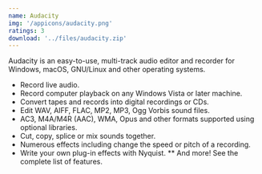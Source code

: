 ```yaml
---
name: Audacity
img: '/appicons/audacity.png'
ratings: 3
download: '../files/audacity.zip'
---
```


Audacity is an easy-to-use, multi-track audio editor and recorder for Windows, macOS, GNU/Linux and other operating systems.

- Record live audio.
- Record computer playback on any Windows Vista or later machine.
- Convert tapes and records into digital recordings or CDs.
- Edit WAV, AIFF, FLAC, MP2, MP3, Ogg Vorbis sound files.
- AC3, M4A/M4R (AAC), WMA, Opus and other formats supported using optional libraries.
- Cut, copy, splice or mix sounds together.
- Numerous effects including change the speed or pitch of a recording.
- Write your own plug-in effects with Nyquist.
  \*\* And more! See the complete list of features.

